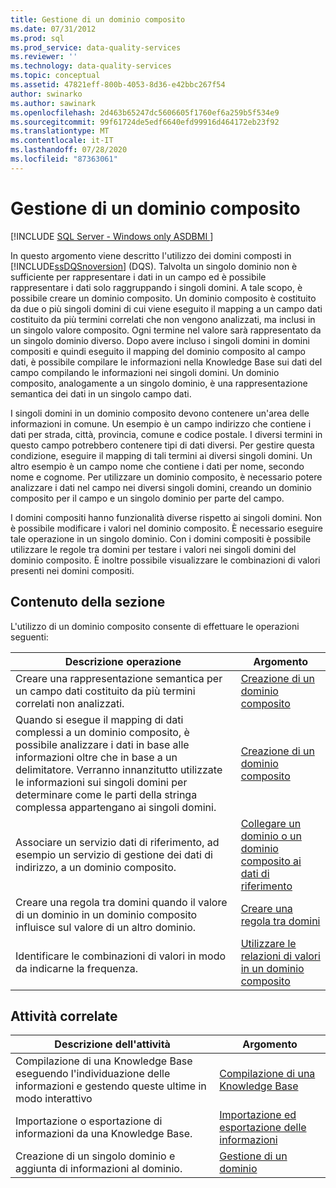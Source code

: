 ```yaml
---
title: Gestione di un dominio composito
ms.date: 07/31/2012
ms.prod: sql
ms.prod_service: data-quality-services
ms.reviewer: ''
ms.technology: data-quality-services
ms.topic: conceptual
ms.assetid: 47821eff-800b-4053-8d36-e42bbc267f54
author: swinarko
ms.author: sawinark
ms.openlocfilehash: 2d463b65247dc5606605f1760ef6a259b5f534e9
ms.sourcegitcommit: 99f61724de5edf6640efd99916d464172eb23f92
ms.translationtype: MT
ms.contentlocale: it-IT
ms.lasthandoff: 07/28/2020
ms.locfileid: "87363061"
---
```

# <a name="managing-a-composite-domain"></a>Gestione di un dominio composito

[!INCLUDE [SQL Server - Windows only ASDBMI  ](../includes/applies-to-version/sqlserver.md)]

  In questo argomento viene descritto l'utilizzo dei domini composti in [!INCLUDE[ssDQSnoversion](../includes/ssdqsnoversion-md.md)] (DQS). Talvolta un singolo dominio non è sufficiente per rappresentare i dati in un campo ed è possibile rappresentare i dati solo raggruppando i singoli domini. A tale scopo, è possibile creare un dominio composito. Un dominio composito è costituito da due o più singoli domini di cui viene eseguito il mapping a un campo dati costituito da più termini correlati che non vengono analizzati, ma inclusi in un singolo valore composito. Ogni termine nel valore sarà rappresentato da un singolo dominio diverso. Dopo avere incluso i singoli domini in domini compositi e quindi eseguito il mapping del dominio composito al campo dati, è possibile compilare le informazioni nella Knowledge Base sui dati del campo compilando le informazioni nei singoli domini. Un dominio composito, analogamente a un singolo dominio, è una rappresentazione semantica dei dati in un singolo campo dati.  
  
 I singoli domini in un dominio composito devono contenere un'area delle informazioni in comune. Un esempio è un campo indirizzo che contiene i dati per strada, città, provincia, comune e codice postale. I diversi termini in questo campo potrebbero contenere tipi di dati diversi. Per gestire questa condizione, eseguire il mapping di tali termini ai diversi singoli domini. Un altro esempio è un campo nome che contiene i dati per nome, secondo nome e cognome. Per utilizzare un dominio composito, è necessario potere analizzare i dati nel campo nei diversi singoli domini, creando un dominio composito per il campo e un singolo dominio per parte del campo.  
  
 I domini compositi hanno funzionalità diverse rispetto ai singoli domini. Non è possibile modificare i valori nel dominio composito. È necessario eseguire tale operazione in un singolo dominio. Con i domini compositi è possibile utilizzare le regole tra domini per testare i valori nei singoli domini del dominio composito. È inoltre possibile visualizzare le combinazioni di valori presenti nei domini compositi.  
  
## <a name="in-this-section"></a>Contenuto della sezione  
 L'utilizzo di un dominio composito consente di effettuare le operazioni seguenti:  
  
|Descrizione operazione|Argomento|  
|-|-|  
|Creare una rappresentazione semantica per un campo dati costituito da più termini correlati non analizzati.|[Creazione di un dominio composito](../data-quality-services/create-a-composite-domain.md)|  
|Quando si esegue il mapping di dati complessi a un dominio composito, è possibile analizzare i dati in base alle informazioni oltre che in base a un delimitatore. Verranno innanzitutto utilizzate le informazioni sui singoli domini per determinare come le parti della stringa complessa appartengano ai singoli domini.|[Creazione di un dominio composito](../data-quality-services/create-a-composite-domain.md)|  
|Associare un servizio dati di riferimento, ad esempio un servizio di gestione dei dati di indirizzo, a un dominio composito.|[Collegare un dominio o un dominio composito ai dati di riferimento](../data-quality-services/attach-domain-or-composite-domain-to-reference-data.md)|  
|Creare una regola tra domini quando il valore di un dominio in un dominio composito influisce sul valore di un altro dominio.|[Creare una regola tra domini](../data-quality-services/create-a-cross-domain-rule.md)|  
|Identificare le combinazioni di valori in modo da indicarne la frequenza.|[Utilizzare le relazioni di valori in un dominio composito](../data-quality-services/use-value-relations-in-a-composite-domain.md)|  
  
## <a name="related-tasks"></a>Attività correlate  
  
|Descrizione dell'attività|Argomento|  
|----------------------|-----------|  
|Compilazione di una Knowledge Base eseguendo l'individuazione delle informazioni e gestendo queste ultime in modo interattivo|[Compilazione di una Knowledge Base](../data-quality-services/building-a-knowledge-base.md)|  
|Importazione o esportazione di informazioni da una Knowledge Base.|[Importazione ed esportazione delle informazioni](../data-quality-services/importing-and-exporting-knowledge.md)|  
|Creazione di un singolo dominio e aggiunta di informazioni al dominio.|[Gestione di un dominio](../data-quality-services/managing-a-domain.md)|  
  
  
